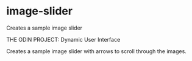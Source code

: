 # image-slider
Creates a sample image slider

THE ODIN PROJECT: Dynamic User Interface

Creates a sample image slider with arrows to scroll through the images.
